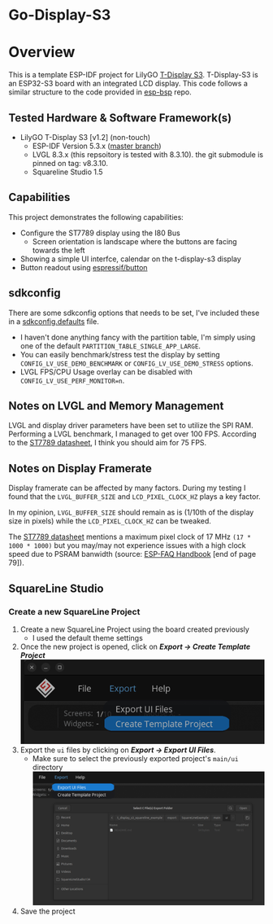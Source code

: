 # Go-Display-S3

# Overview
This is a template ESP-IDF project for LilyGO [T-Display S3](https://github.com/Xinyuan-LilyGO/T-Display-S3).
T-Display-S3 is an ESP32-S3 board with an integrated LCD display.
This code follows a similar structure to the code provided in [esp-bsp](https://github.com/espressif/esp-bsp) repo.

## Tested Hardware & Software Framework(s)
* LilyGO T-Display S3 [v1.2] (non-touch)
  * ESP-IDF Version 5.3.x ([master branch](https://github.com/espressif/esp-idf))
  * LVGL 8.3.x (this repsoitory is tested with 8.3.10). the git submodule is pinned on tag: v8.3.10.
  * Squareline Studio 1.5

## Capabilities

This project demonstrates the following capabilities:

* Configure the ST7789 display using the I80 Bus
  * Screen orientation is landscape where the buttons are facing towards the left
* Showing a simple UI interfce, calendar on the t-display-s3 display
* Button readout using [espressif/button](https://components.espressif.com/components/espressif/button)

## sdkconfig

There are some sdkconfig options that needs to be set, I've included these in a [sdkconfig.defaults](./sdkconfig.defaults) file.
  * I haven't done anything fancy with the partition table, I'm simply using one of the default `PARTITION_TABLE_SINGLE_APP_LARGE`.
  * You can easily benchmark/stress test the display by setting `CONFIG_LV_USE_DEMO_BENCHMARK` or `CONFIG_LV_USE_DEMO_STRESS` options.
  * LVGL FPS/CPU Usage overlay can be disabled with `CONFIG_LV_USE_PERF_MONITOR=n`.

## Notes on LVGL and Memory Management

LVGL and display driver parameters have been set to utilize the SPI RAM. Performing a LVGL benchmark, I managed to get over 100 FPS.
According to the [ST7789 datasheet](https://www.rhydolabz.com/documents/33/ST7789.pdf), I think you should aim for 75 FPS.

## Notes on Display Framerate
Display framerate can be affected by many factors. During my testing I found that the `LVGL_BUFFER_SIZE` and `LCD_PIXEL_CLOCK_HZ` plays a key factor.

In my opinion, `LVGL_BUFFER_SIZE` should remain as is (1/10th of the display size in pixels) while the `LCD_PIXEL_CLOCK_HZ` can be tweaked.

The [ST7789 datasheet](https://www.rhydolabz.com/documents/33/ST7789.pdf) mentions a maximum pixel clock of 17 MHz `(17 * 1000 * 1000)`
but you may/may not experience issues with a high clock speed due to PSRAM banwidth (source: [ESP-FAQ Handbook](https://docs.espressif.com/projects/esp-faq/en/latest/esp-faq-en-master.pdf) [end of page 79]).

## SquareLine Studio

### Create a new SquareLine Project

1. Create a new SquareLine Project using the board created previously
   * I used the default theme settings
2. Once the new project is opened, click on _**Export -> Create Template Project**_
   ![squareline_export_menu.png](docs/img/squareline_export_menu.png)
3. Export the `ui` files by clicking on  _**Export -> Export UI Files**_.
   * Make sure to select the previously exported project's `main/ui` directory
   ![squareline_export_ui.png](docs/img/squareline_export_ui.png)
4. Save the project
